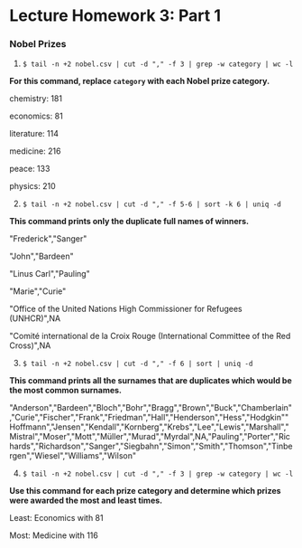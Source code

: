 # Lecture Homework 3: Part 1

### Nobel Prizes


1. `$ tail -n +2 nobel.csv | cut -d "," -f 3 | grep -w category | wc -l`

 **For this command, replace `category` with each Nobel prize category.**

 chemistry: 181

 economics: 81

 literature: 114

 medicine: 216

 peace: 133

 physics: 210

2. `$ tail -n +2 nobel.csv | cut -d "," -f 5-6 | sort -k 6 | uniq -d`

 **This command prints only the duplicate full names of winners.**

 "Frederick","Sanger"

 "John","Bardeen"

 "Linus Carl","Pauling"

 "Marie","Curie"

 "Office of the United Nations High Commissioner for Refugees (UNHCR)",NA

 "Comité international de la Croix Rouge (International Committee of the Red Cross)",NA

3. `$ tail -n +2 nobel.csv | cut -d "," -f 6 | sort | uniq -d`

 **This command prints all the surnames that are duplicates which would be the most common surnames.**

"Anderson","Bardeen","Bloch","Bohr","Bragg","Brown","Buck","Chamberlain","Curie","Fischer","Frank","Friedman","Hall","Henderson","Hess","Hodgkin""Hoffmann","Jensen","Kendall","Kornberg","Krebs","Lee","Lewis","Marshall","Mistral","Moser","Mott","Müller","Murad","Myrdal",NA,"Pauling","Porter","Richards","Richardson","Sanger","Siegbahn","Simon","Smith","Thomson","Tinbergen","Wiesel","Williams","Wilson"

4. `$ tail -n +2 nobel.csv | cut -d "," -f 3 | grep -w category | wc -l`

 **Use this command for each prize category and determine which prizes were awarded the most and least times.**

 Least: Economics with 81

 Most: Medicine with 116
